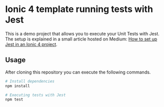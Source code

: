 # Ionic 4 template running tests with Jest

This is a demo project that allows you to execute your Unit Tests with Jest.
The setup is explained in a small article hosted on Medium: [How to set up Jest in an Ionic 4 project](https://medium.com/@gregor.woiwode/how-to-setup-jest-in-an-ionic-4-project-ff1e5b72dd79).

## Usage

After cloning this repository you can execute the following commands.

```bash
# Install dependencies
npm install

# Executing tests with Jest
npm test
```
